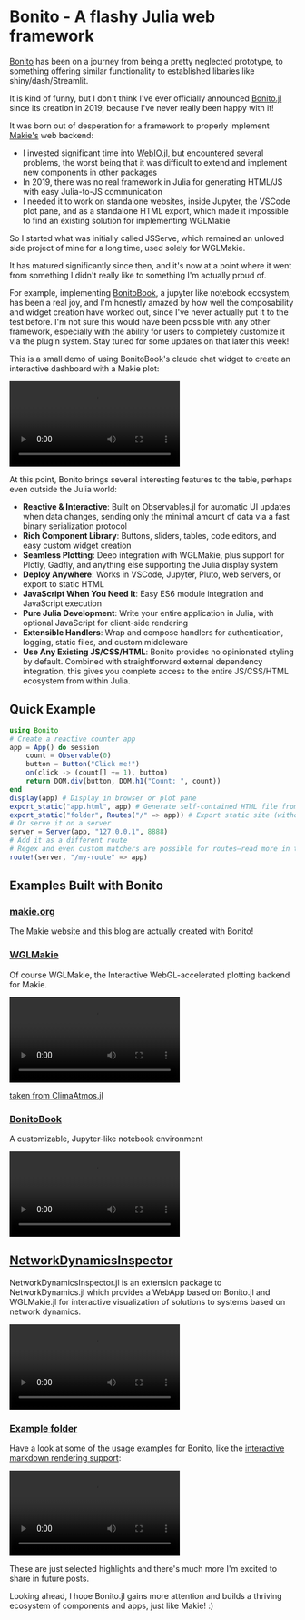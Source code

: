 # Bonito - A flashy Julia web framework

[Bonito](https://github.com/SimonDanisch/Bonito.jl) has been on a journey from being a pretty neglected prototype, to something offering similar functionality to established libaries like shiny/dash/Streamlit.

It is kind of funny, but I don't think I've ever officially announced [Bonito.jl](https://github.com/SimonDanisch/Bonito.jl) since its creation in 2019, because I've never really been happy with it!

It was born out of desperation for a framework to properly implement [Makie's](https://makie.org/) web backend:

* I invested significant time into [WebIO.jl](https://github.com/JuliaGizmos/WebIO.jl), but encountered several problems, the worst being that it was difficult to extend and implement new components in other packages
* In 2019, there was no real framework in Julia for generating HTML/JS with easy Julia-to-JS communication
* I needed it to work on standalone websites, inside Jupyter, the VSCode plot pane, and as a standalone HTML export, which made it impossible to find an existing solution for implementing WGLMakie

So I started what was initially called JSServe, which remained an unloved side project of mine for a long time, used solely for WGLMakie.

It has matured significantly since then, and it's now at a point where it went from something I didn't really like to something I'm actually proud of.

For example, implementing [BonitoBook](https://bonitobook.org), a jupyter like notebook ecosystem, has been a real joy, and I'm honestly amazed by how well the composability and widget creation have worked out, since I've never actually put it to the test before. I'm not sure this would have been possible with any other framework, especially with the ability for users to completely customize it via the plugin system. Stay tuned for some updates on that later this week!

This is a small demo of using BonitoBook's claude chat widget to create an interactive dashboard with a Makie plot:

![bonitobook](./images/ai-demo.mp4)

At this point, Bonito brings several interesting features to the table, perhaps even outside the Julia world:

- **Reactive & Interactive**: Built on Observables.jl for automatic UI updates when data changes, sending only the minimal amount of data via a fast binary serialization protocol
- **Rich Component Library**: Buttons, sliders, tables, code editors, and easy custom widget creation
- **Seamless Plotting**: Deep integration with WGLMakie, plus support for Plotly, Gadfly, and anything else supporting the Julia display system
- **Deploy Anywhere**: Works in VSCode, Jupyter, Pluto, web servers, or export to static HTML
- **JavaScript When You Need It**: Easy ES6 module integration and JavaScript execution
- **Pure Julia Development**: Write your entire application in Julia, with optional JavaScript for client-side rendering
- **Extensible Handlers**: Wrap and compose handlers for authentication, logging, static files, and custom middleware
- **Use Any Existing JS/CSS/HTML**: Bonito provides no opinionated styling by default. Combined with straightforward external dependency integration, this gives you complete access to the entire JS/CSS/HTML ecosystem from within Julia.


## Quick Example

```julia
using Bonito
# Create a reactive counter app
app = App() do session
    count = Observable(0)
    button = Button("Click me!")
    on(click -> (count[] += 1), button)
    return DOM.div(button, DOM.h1("Count: ", count))
end
display(app) # Display in browser or plot pane
export_static("app.html", app) # Generate self-contained HTML file from App
export_static("folder", Routes("/" => app)) # Export static site (without Julia connection)
# Or serve it on a server
server = Server(app, "127.0.0.1", 8888)
# Add it as a different route
# Regex and even custom matchers are possible for routes—read more in the docs!
route!(server, "/my-route" => app)
```

## Examples Built with Bonito

### [makie.org](https://makie.org/)

The Makie website and this blog are actually created with Bonito!

### [WGLMakie](https://docs.makie.org/dev/explanations/backends/wglmakie#WGLMakie)

Of course WGLMakie, the Interactive WebGL-accelerated plotting backend for Makie.

![ClimaAtmos](./images/animation.mp4)

[taken from ClimaAtmos.jl](https://github.com/CliMA/ClimaAtmos.jl)

### [BonitoBook](https://bonitobook.org/)

A customizable, Jupyter-like notebook environment

![](./images/book-demo.mp4)


## [NetworkDynamicsInspector](https://github.com/JuliaDynamics/NetworkDynamics.jl/tree/main/NetworkDynamicsInspector)

NetworkDynamicsInspector.jl is an extension package to NetworkDynamics.jl which provides a WebApp based on Bonito.jl and WGLMakie.jl for interactive visualization of solutions to systems based on network dynamics.

![](./images/network-inspector.mp4)

### [Example folder](https://github.com/SimonDanisch/Bonito.jl/tree/master/examples)

Have a look at some of the usage examples for Bonito, like the [interactive markdown rendering support](https://github.com/SimonDanisch/Bonito.jl/blob/master/examples/markdown.jl):

![](./images/markdown-example.mp4)

These are just selected highlights and there's much more I'm excited to share in future posts.

Looking ahead, I hope Bonito.jl gains more attention and builds a thriving ecosystem of components and apps, just like Makie! :)
